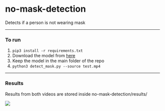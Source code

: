 # no-mask-detection
Detects if a person is not wearing mask

----------------------------------------------

### To run
1. `pip3 install -r requirements.txt`
2. Download the model from [here](https://drive.google.com/file/d/1WLRc1S3qC54EBXs1CaueIyJJrCtAyCJO/view?usp=sharing)
3. Keep the model in the main folder of the repo
4. `python3 detect_mask.py --source test.mp4`

----------------------------------------------

### Results
Results from both videos are stored inside no-mask-detection/results/ 

![](out.gif)
